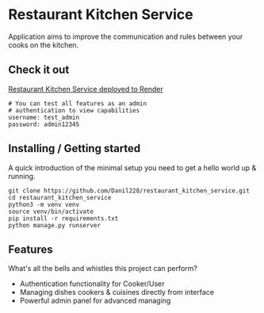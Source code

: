 # Restaurant Kitchen Service
Application aims to improve the communication and rules between your cooks on the kitchen.

## Check it out

[Restaurant Kitchen Service deployed to Render](https://kitchen-service-6rmx.onrender.com)

```shell
# You can test all features as an admin
# authentication to view capabilities
username: test_admin
password: admin12345
```
## Installing / Getting started

A quick introduction of the minimal setup you need to get a hello world up &
running.

```shell
git clone https://github.com/Danil228/restaurant_kitchen_service.git
cd restaurant_kitchen_service
python3 -m venv venv
source venv/bin/activate
pip install -r requirements.txt
python manage.py runserver
```

## Features

What's all the bells and whistles this project can perform?
* Authentication functionality for Cooker/User
* Managing dishes cookers & cuisines directly from interface
* Powerful admin panel for advanced managing